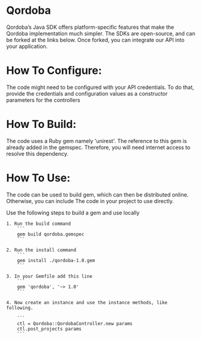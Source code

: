 Qordoba
=================
Qordoba’s Java SDK offers platform-specific features that make the Qordoba implementation much simpler. The SDKs are open-source, and can be forked at the links below. Once forked, you can integrate our API into your application.

How To Configure:
=================
The code might need to be configured with your API credentials. To do that,
provide the credentials and configuration values as a constructor parameters for the controllers

How To Build: 
=============
The code uses a Ruby gem namely 'unirest'. The reference to this gem is
already added in the gemspec. Therefore, you will need internet access to resolve
this dependency.

How To Use:
===========
The code can be used to build gem, which can then be distributed online.
Otherwise, you can include The code in your project to use directly.

Use the following steps to build a gem and use locally

    1. Run the build command
        ```
        gem build qordoba.gemspec
        ```

    2. Run the install command  
        ```
        gem install ./qordoba-1.0.gem
        ```

    3. In your Gemfile add this line
        ```
        gem 'qordoba', '~> 1.0'
        ```

    4. Now create an instance and use the instance methods, like following.

        ```
        ctl = Qordoba::QordobaController.new params
        ctl.post_projects params
        ```
